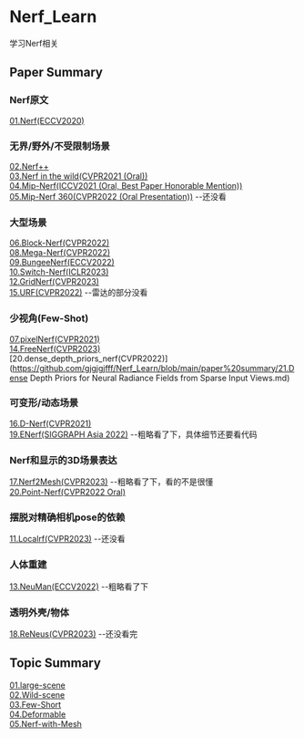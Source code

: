 # Nerf_Learn
学习Nerf相关

## Paper Summary
### Nerf原文
[01.Nerf(ECCV2020)](https://github.com/gjgjgjfff/Nerf_Learn/blob/main/paper%20summary/01.Nerf.md)  
### 无界/野外/不受限制场景
[02.Nerf++](https://github.com/gjgjgjfff/Nerf_Learn/blob/main/paper%20summary/02.Nerf%2B%2B.md)  
[03.Nerf in the wild(CVPR2021 (Oral))](https://github.com/gjgjgjfff/Nerf_Learn/blob/main/paper%20summary/03.Nerf%20in%20the%20wild.md)  
[04.Mip-Nerf(ICCV2021 (Oral, Best Paper Honorable Mention))](https://github.com/gjgjgjfff/Nerf_Learn/blob/main/paper%20summary/04.Mip-Nerf.md)  
[05.Mip-Nerf 360(CVPR2022 (Oral Presentation))](https://github.com/gjgjgjfff/Nerf_Learn/blob/main/paper%20summary/05.Mip-Nerf%20360.md) --还没看  
### 大型场景
[06.Block-Nerf(CVPR2022)](https://github.com/gjgjgjfff/Nerf_Learn/blob/main/paper%20summary/06.Block-Nerf.md)  
[08.Mega-Nerf(CVPR2022)](https://github.com/gjgjgjfff/Nerf_Learn/blob/main/paper%20summary/08.Mega-Nerf.md)  
[09.BungeeNerf(ECCV2022)](https://github.com/gjgjgjfff/Nerf_Learn/blob/main/paper%20summary/09.BungeeNerf.md)  
[10.Switch-Nerf(ICLR2023)](https://github.com/gjgjgjfff/Nerf_Learn/blob/main/paper%20summary/10.Switch-Nerf.md)  
[12.GridNerf(CVPR2023)](https://github.com/gjgjgjfff/Nerf_Learn/blob/main/paper%20summary/12.GridNerf.md)  
[15.URF(CVPR2022)](https://github.com/gjgjgjfff/Nerf_Learn/blob/main/paper%20summary/15.URF.md)  --雷达的部分没看  
### 少视角(Few-Shot)
[07.pixelNerf(CVPR2021)](https://github.com/gjgjgjfff/Nerf_Learn/blob/main/paper%20summary/07.pixelNerf.md)  
[14.FreeNerf(CVPR2023)](https://github.com/gjgjgjfff/Nerf_Learn/blob/main/paper%20summary/14.FreeNerf.md)  
[20.dense_depth_priors_nerf(CVPR2022)](https://github.com/gjgjgjfff/Nerf_Learn/blob/main/paper%20summary/21.Dense Depth Priors for Neural Radiance Fields from Sparse Input Views.md)  
### 可变形/动态场景
[16.D-Nerf(CVPR2021)](https://github.com/gjgjgjfff/Nerf_Learn/blob/main/paper%20summary/16.D-Nerf.md)  
[19.ENerf(SIGGRAPH Asia 2022)](https://github.com/gjgjgjfff/Nerf_Learn/blob/main/paper%20summary/19.ENerf.md) --粗略看了下，具体细节还要看代码
### Nerf和显示的3D场景表达
[17.Nerf2Mesh(CVPR2023)](https://github.com/gjgjgjfff/Nerf_Learn/blob/main/paper%20summary/17.Nerf2Mesh.md) --粗略看了下，看的不是很懂  
[20.Point-Nerf(CVPR2022 Oral)](https://github.com/gjgjgjfff/Nerf_Learn/blob/main/paper%20summary/20.Point-Nerf.md)  
### 摆脱对精确相机pose的依赖
[11.Localrf(CVPR2023)](https://github.com/gjgjgjfff/Nerf_Learn/blob/main/paper%20summary/11.Localrf.md) --还没看  
### 人体重建
[13.NeuMan(ECCV2022)](https://github.com/gjgjgjfff/Nerf_Learn/blob/main/paper%20summary/13.NeuMan.md) --粗略看了下  
### 透明外壳/物体
[18.ReNeus(CVPR2023)](https://github.com/gjgjgjfff/Nerf_Learn/blob/main/paper%20summary/18.ReNeus.md) --还没看完  

## Topic Summary
[01.large-scene](https://github.com/gjgjgjfff/Nerf_Learn/blob/main/topic%20summary/01.large-scene.md)  
[02.Wild-scene](https://github.com/gjgjgjfff/Nerf_Learn/blob/main/topic%20summary/02.Wild-scene.md)  
[03.Few-Short](https://github.com/gjgjgjfff/Nerf_Learn/blob/main/topic%20summary/03.Few-Short.md)  
[04.Deformable](https://github.com/gjgjgjfff/Nerf_Learn/blob/main/topic%20summary/04.Deformable.md)  
[05.Nerf-with-Mesh](https://github.com/gjgjgjfff/Nerf_Learn/blob/main/topic%20summary/05.Nerf-with-Mesh.md)  
